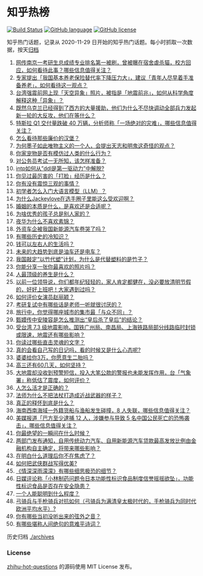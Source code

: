 # 知乎热榜
[![Build Status](https://github.com/ToWeLong/zhihu-hot-questions/workflows/CI/badge.svg)](https://github.com/ToWeLong/zhihu-hot-questions/actions)
[![GitHub language](https://img.shields.io/badge/language-golang-orange.svg)](https://golang.org/)
[![GitHub license](https://img.shields.io/github/license/ToWeLong/zhihu-hot-questions)](https://github.com/ToWeLong/zhihu-hot-questions/blob/main/LICENSE)

知乎热门话题，记录从 2020-11-29 日开始的知乎热门话题。每小时抓取一次数据，按天[归档](./archives)

<!-- BEGIN -->

1. [网传南京一考研生总成绩专业排名第一被刷，曾被曝在宿舍虐杀猫，校方回应，如何看待此事？哪些信息值得关注？](https://www.zhihu.com/question/651493066)
1. [专家提出「我国基本养老保险替代率下降压力大」，建议「青年人尽早着手准备养老」，如何看待这一观点？](https://www.zhihu.com/question/651486362)
1. [台湾强震前网上现「天空异象」照片，被指是「地震前兆」，如何从科学角度解释这种「异象」？](https://www.zhihu.com/question/651516653)
1. [既然乌克兰已经得到了西方的大量援助，他们为什么不尽快调动全部兵力发起新一轮的大反攻，他们在等什么？](https://www.zhihu.com/question/651229454)
1. [特斯拉 Q1 交付量跌破 40 万辆，分析师称「一场绝对的灾难」，哪些信息值得关注？](https://www.zhihu.com/question/651489990)
1. [怎么看待那些廉价的汉堡？](https://www.zhihu.com/question/371528813)
1. [为何墨子如此唯物主义的一个人，会提出天志和明鬼这奇怪的观点？](https://www.zhihu.com/question/650549131)
1. [你家宠物是否有模仿过人类的什么行为？](https://www.zhihu.com/question/646471612)
1. [对公务员考试一无所知，该怎样准备？](https://www.zhihu.com/question/379454422)
1. [intp如何从”ddl是第一驱动力”中解脱?](https://www.zhihu.com/question/638602358)
1. [你见过最厉害的「打脸」经历是什么？](https://www.zhihu.com/question/473217817)
1. [你有没有震惊三观的事情？](https://www.zhihu.com/question/625527702)
1. [初学者怎么入门大语言模型（LLM）？](https://www.zhihu.com/question/644285055)
1. [为什么Jackeylove在选手圈子里能这么受欢迎啊？](https://www.zhihu.com/question/640695537)
1. [婚姻的本质是什么，是喜欢还是合适呢？](https://www.zhihu.com/question/644150770)
1. [为啥优秀的孩子总是别人家的？](https://www.zhihu.com/question/645385110)
1. [夜华为什么不喜欢素锦？](https://www.zhihu.com/question/55772258)
1. [外资车企被我国新能源汽车卷哭了吗？](https://www.zhihu.com/question/639536083)
1. [有哪些历史的冷知识？](https://www.zhihu.com/question/305338329)
1. [钱可以左右人的生活吗？](https://www.zhihu.com/question/610031701)
1. [未来的大趋势到底是油车还是电车？](https://www.zhihu.com/question/620118718)
1. [我国敲定“以竹代塑”计划，为什么是代替塑料的是竹子？](https://www.zhihu.com/question/637458997)
1. [你能分享一张你最喜欢的照片吗？](https://www.zhihu.com/question/617492839)
1. [人最顶级的养生是什么？](https://www.zhihu.com/question/601084412)
1. [以前一位领导说，你们都年纪轻轻的，家人肯定都健在，没必要放清明节假的，好好上班吧！大家遇到过吗？](https://www.zhihu.com/question/651445658)
1. [如何评价女演员赵丽颖？](https://www.zhihu.com/question/626201860)
1. [考研复试中有哪些话是老师一听就很讨厌的？](https://www.zhihu.com/question/315291891)
1. [旅行中，你觉得哪座城市的集市最「与众不同」？](https://www.zhihu.com/question/648669807)
1. [甄嬛传中安陵容是怎么推测出“皇后杀了皇后”的结论？](https://www.zhihu.com/question/340577431)
1. [受台湾 7.3 级地震影响，国铁广州局、南昌局、上海铁路局部分线路临时封锁或限速，地震还有哪些影响？](https://www.zhihu.com/question/651439061)
1. [你读过哪些直击灵魂的文字？](https://www.zhihu.com/question/623411870)
1. [真的会看自己写的日记吗，看的时候又是什么心态呢?](https://www.zhihu.com/question/633909100)
1. [婆婆给你3万，你愿意生二胎吗？](https://www.zhihu.com/question/651287494)
1. [高三还有60几天，如何坚持？](https://www.zhihu.com/question/651029579)
1. [大地震却没收到预警短信，投入大笔公款的警报也未能发挥作用，台「气象署」称低估了震度，如何评价？](https://www.zhihu.com/question/651489943)
1. [人怎么活才是正确的？](https://www.zhihu.com/question/636860746)
1. [法师为什么不把法杖打造成近战武器的样子？](https://www.zhihu.com/question/630533156)
1. [真正的释怀到底是什么？](https://www.zhihu.com/question/625989866)
1. [海南西南海域一外籍货船与渔船发生碰撞，8 人失联，哪些信息值得关注？](https://www.zhihu.com/question/651538044)
1. [美媒报道「巴方至少逮捕 12 人，涉嫌参与导致 5 名中国公民死亡的恐怖袭击」，哪些信息值得关注？](https://www.zhihu.com/question/651405414)
1. [你最绝望的一瞬间在什么时候？](https://www.zhihu.com/question/649674667)
1. [两部门发布通知，自用传统动力汽车、自用新能源汽车贷款最高发放比例由金融机构自主确定，将带来哪些影响？](https://www.zhihu.com/question/651492597)
1. [在明白什么道理后你不在焦虑了？](https://www.zhihu.com/question/629658395)
1. [如何把武侠群战写得优美?](https://www.zhihu.com/question/651411400)
1. [《情深深雨濛濛》有哪些细思极恐的细节？](https://www.zhihu.com/question/44100030)
1. [日媒评论称「小林制药问题令日本功能性标识食品制度信誉摇摇欲坠」，功能性标识食品是否存在安全隐患？](https://www.zhihu.com/question/651286912)
1. [一个人能聪明到什么程度？](https://www.zhihu.com/question/31219081)
1. [弓骑兵与手枪骑兵对抗如何（弓骑兵为满清皇太极时代的，手枪骑兵为同时代欧洲平均水平）?](https://www.zhihu.com/question/433696241)
1. [你有哪些当初没听出来的弦外之音？](https://www.zhihu.com/question/62862636)
1. [有哪些堪称人间绝句的意难平诗词？](https://www.zhihu.com/question/649966114)

<!-- END -->

历史归档 [./archives](./archives)


### License
[zhihu-hot-questions](https://github.com/towelong/zhihu-hot-questions) 的源码使用 MIT License 发布。